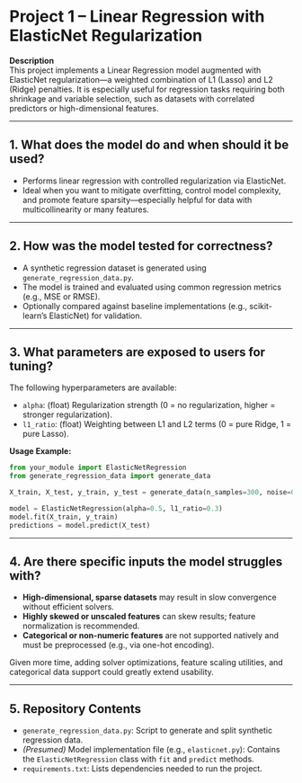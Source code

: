 # Project 1 – Linear Regression with ElasticNet Regularization

**Description**  
This project implements a Linear Regression model augmented with ElasticNet regularization—a weighted combination of L1 (Lasso) and L2 (Ridge) penalties. It is especially useful for regression tasks requiring both shrinkage and variable selection, such as datasets with correlated predictors or high-dimensional features.

---

## 1. What does the model do and when should it be used?

- Performs linear regression with controlled regularization via ElasticNet.
- Ideal when you want to mitigate overfitting, control model complexity, and promote feature sparsity—especially helpful for data with multicollinearity or many features.

---

## 2. How was the model tested for correctness?

- A synthetic regression dataset is generated using `generate_regression_data.py`.
- The model is trained and evaluated using common regression metrics (e.g., MSE or RMSE).
- Optionally compared against baseline implementations (e.g., scikit-learn’s ElasticNet) for validation.

---

## 3. What parameters are exposed to users for tuning?

The following hyperparameters are available:

- `alpha`: (float) Regularization strength (0 = no regularization, higher = stronger regularization).
- `l1_ratio`: (float) Weighting between L1 and L2 terms (0 = pure Ridge, 1 = pure Lasso).

**Usage Example:**
```python
from your_module import ElasticNetRegression
from generate_regression_data import generate_data

X_train, X_test, y_train, y_test = generate_data(n_samples=300, noise=0.1)

model = ElasticNetRegression(alpha=0.5, l1_ratio=0.3)
model.fit(X_train, y_train)
predictions = model.predict(X_test)
```
---

## 4. Are there specific inputs the model struggles with?

- **High-dimensional, sparse datasets** may result in slow convergence without efficient solvers.  
- **Highly skewed or unscaled features** can skew results; feature normalization is recommended.  
- **Categorical or non-numeric features** are not supported natively and must be preprocessed (e.g., via one-hot encoding).  

Given more time, adding solver optimizations, feature scaling utilities, and categorical data support could greatly extend usability.

---

## 5. Repository Contents

- `generate_regression_data.py`: Script to generate and split synthetic regression data.  
- *(Presumed)* Model implementation file (e.g., `elasticnet.py`): Contains the `ElasticNetRegression` class with `fit` and `predict` methods.  
- `requirements.txt`: Lists dependencies needed to run the project.

